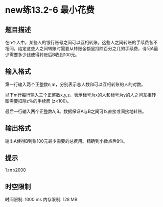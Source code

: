 # new练13.2-6 最小花费

## 题目描述

在n个人中，某些人的银行账号之间可以互相转账。这些人之间转账的手续费各不相同。给定这些人之间转账时需要从转账金额里扣除百分之几的手续费，请问A最少需要多少钱使得转账后B收到100元。

## 输入格式

第一行输入两个正整数n,m，分别表示总人数和可以互相转账的人的对数。

以下m行每行输入三个正整数x,y,z，表示标号为x的人和标号为y的人之间互相转账需要扣除z%的手续费 (z<100)。

最后一行输入两个正整数A,B。数据保证A与B之间可以直接或间接地转账。

## 输出格式

输出A使得B到账100元最少需要的总费用。精确到小数点后8位。

## 提示

1≤n≤2000

## 时空限制

时间限制: 1000 ms
内存限制: 128 MB
